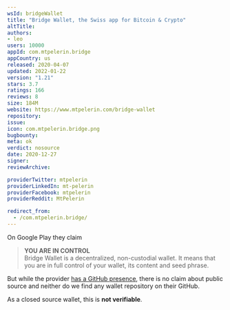 ```yaml
---
wsId: bridgeWallet
title: "Bridge Wallet, the Swiss app for Bitcoin & Crypto"
altTitle: 
authors:
- leo
users: 10000
appId: com.mtpelerin.bridge
appCountry: us
released: 2020-04-07
updated: 2022-01-22
version: "1.21"
stars: 3.7
ratings: 166
reviews: 8
size: 184M
website: https://www.mtpelerin.com/bridge-wallet
repository: 
issue: 
icon: com.mtpelerin.bridge.png
bugbounty: 
meta: ok
verdict: nosource
date: 2020-12-27
signer: 
reviewArchive:

providerTwitter: mtpelerin
providerLinkedIn: mt-pelerin
providerFacebook: mtpelerin
providerReddit: MtPelerin

redirect_from:
  - /com.mtpelerin.bridge/
---
```


On Google Play they claim

> **YOU ARE IN CONTROL**<br>
  Bridge Wallet is a decentralized, non-custodial wallet. It means that you are
  in full control of your wallet, its content and seed phrase.

But while the provider [has a GitHub presence](https://github.com/MtPelerin),
there is no claim about public source and neither do we find any wallet
repository on their GitHub.

As a closed source wallet, this is **not verifiable**.
